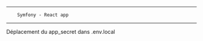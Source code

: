 ------------------------------------
        Symfony - React app 
------------------------------------

Déplacement du app_secret dans .env.local